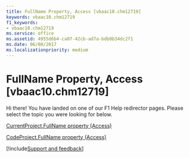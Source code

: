 ```yaml
---
title: FullName Property, Access [vbaac10.chm12719]
keywords: vbaac10.chm12719
f1_keywords:
- vbaac10.chm12719
ms.service: office
ms.assetid: 4955d6b4-ca07-42cb-ad7a-bdb0b34dc2f1
ms.date: 06/08/2017
ms.localizationpriority: medium
---
```



# FullName Property, Access [vbaac10.chm12719]

Hi there! You have landed on one of our F1 Help redirector pages. Please select the topic you were looking for below.

[CurrentProject.FullName property (Access)](https://msdn.microsoft.com/library/43fa4260-4e70-c314-c02d-1328b7c1b2a2%28Office.15%29.aspx)

[CodeProject.FullName property (Access)](https://msdn.microsoft.com/library/33361e38-631f-3427-12a9-24bb45086dc1%28Office.15%29.aspx)

[!include[Support and feedback](~/includes/feedback-boilerplate.md)]